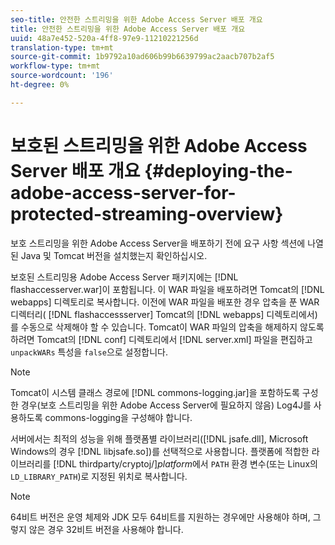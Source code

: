 ```yaml
---
seo-title: 안전한 스트리밍을 위한 Adobe Access Server 배포 개요
title: 안전한 스트리밍을 위한 Adobe Access Server 배포 개요
uuid: 48a7e452-520a-4ff8-97e9-11210221256d
translation-type: tm+mt
source-git-commit: 1b9792a10ad606b99b6639799ac2aacb707b2af5
workflow-type: tm+mt
source-wordcount: '196'
ht-degree: 0%

---
```



# 보호된 스트리밍을 위한 Adobe Access Server 배포 개요 {#deploying-the-adobe-access-server-for-protected-streaming-overview}

보호 스트리밍을 위한 Adobe Access Server을 배포하기 전에 요구 사항 섹션에 나열된 Java 및 Tomcat 버전을 설치했는지 확인하십시오.

보호된 스트리밍용 Adobe Access Server 패키지에는 [!DNL flashaccesserver.war]이 포함됩니다. 이 WAR 파일을 배포하려면 Tomcat의 [!DNL webapps] 디렉토리로 복사합니다. 이전에 WAR 파일을 배포한 경우 압축을 푼 WAR 디렉터리( [!DNL flashaccessserver] Tomcat의 [!DNL webapps] 디렉토리에서)를 수동으로 삭제해야 할 수 있습니다. Tomcat이 WAR 파일의 압축을 해제하지 않도록 하려면 Tomcat의 [!DNL conf] 디렉토리에서 [!DNL server.xml] 파일을 편집하고 `unpackWARs` 특성을 `false`으로 설정합니다.

>[!NOTE]
>
>Tomcat이 시스템 클래스 경로에 [!DNL commons-logging.jar]을 포함하도록 구성한 경우(보호 스트리밍을 위한 Adobe Access Server에 필요하지 않음) Log4J를 사용하도록 commons-logging을 구성해야 합니다.

서버에서는 최적의 성능을 위해 플랫폼별 라이브러리([!DNL jsafe.dll], Microsoft Windows의 경우 [!DNL libjsafe.so])를 선택적으로 사용합니다. 플랫폼에 적합한 라이브러리를 [!DNL thirdparty/cryptoj/]*platform*&#x200B;에서 `PATH` 환경 변수(또는 Linux의 `LD_LIBRARY_PATH`)로 지정된 위치로 복사합니다.

>[!NOTE]
>
>64비트 버전은 운영 체제와 JDK 모두 64비트를 지원하는 경우에만 사용해야 하며, 그렇지 않은 경우 32비트 버전을 사용해야 합니다.


